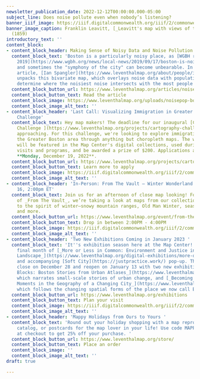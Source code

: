 ```yaml
---
newsletter_publication_date: 2022-12-12T00:00:00.000-05:00
subject_line: Does noise pollute even when nobody’s listening?
banner_iiif_image: https://iiif.digitalcommonwealth.org/iiif/2/commonwealth:9g54xk27x/1415,1833,5432,1773/2000,/0/default.jpg
banner_image_caption: Franklin Leavitt, [_Leavitt's map with views of the White Mountains_](https://collections.leventhalmap.org/search/commonwealth:9g54xk26n)
  (1859)
introductory_text: ''
content_block:
- content_block_header: Making Sense of Noisy Data and Noise Pollution
  content_block_text: 'Boston is a particularly noisy place, as [WGBH reported in
    2019](https://www.wgbh.org/news/local-news/2019/09/17/boston-is-noisy-how-is-that-affecting-our-health),
    and sometimes the "symphony of the city" can become unbearable. In his latest
    article, [Ian Spangler](https://www.leventhalmap.org/about/people/ian-spangler/)
    unpacks this bivariate map, which overlays noise data with population data, to
    determine where the noisiest noise intersects with the most people (and vice versa). '
  content_block_button_url: https://www.leventhalmap.org/articles/noise-pollution/
  content_block_button_text: Read the article
  content_block_image: https://www.leventhalmap.org/uploads/noisepop-boston-crop.png
  content_block_image_alt_text: ''
- content_block_header: 'Last Call: Visualizing Immigration in Greater Boston Cartography
    Challenge'
  content_block_text: Hey map makers! The deadline for our inaugural [Cartography
    Challenge ](https://www.leventhalmap.org/projects/cartography-challenge/)is quickly
    approaching. For this challenge, we're looking to explore immigration data of
    the Greater Boston area through anything but choropleth maps. The winning submission
    will be featured in the Map Center's digital collections, used during K-12 educational
    visits and programs, and be awarded a prize of $200. Applications are open through
    **Monday, December 19, 2022**.
  content_block_button_url: https://www.leventhalmap.org/projects/cartography-challenge/immigration-in-boston/
  content_block_button_text: Learn more to apply
  content_block_image: https://iiif.digitalcommonwealth.org/iiif/2/commonwealth:h989r708n/311,849,4264,3796/2000,/0/default.jpg
  content_block_image_alt_text: ''
- content_block_header: 'In-Person: From The Vault — Winter Wonderland Maps · Dec
    16, 2:00pm ET'
  content_block_text: Join us for an afternoon of close map looking! For this edition
    of _From The Vault_, we’re taking a look at maps from our collections that speak
    to the spirit of winter—snowy mountain ranges, Old Man Winter, seasonal sports,
    and more.
  content_block_button_url: https://www.leventhalmap.org/event/from-the-vault-collections-showing-winter-wonderland-maps/
  content_block_button_text: Drop in between 2:00PM - 4:00PM
  content_block_image: https://iiif.digitalcommonwealth.org/iiif/2/commonwealth:st74cx138/557,630,5485,4473/2000,/0/default.jpg
  content_block_image_alt_text: ''
- content_block_header: 'Two New Exhibitions Coming in January 2023 '
  content_block_text: 'It''s exhibition season here at the Map Center! We''re in the
    final month of [_More or Less in Common: Environment and Justice in the Human
    Landscape_](https://www.leventhalmap.org/digital-exhibitions/more-or-less-in-common/)
    and accompanying [Soft City](https://justpractice.work/) pop-up. The gallery will
    close on December 28 and reopen on January 13 with two new exhibitions: [_Building
    Blocks: Boston Stories from Urban Atlases_](https://www.leventhalmap.org/exhibitions/),
    which narrates small-scale stories of urban change, and [_Becoming Boston: Eight
    Moments in the Geography of a Changing City_](https://www.leventhalmap.org/exhibitions/),
    which follows the changing spatial forms of the place we now call Boston.'
  content_block_button_url: https://www.leventhalmap.org/exhibitions
  content_block_button_text: Plan your visit
  content_block_image: https://iiif.digitalcommonwealth.org/iiif/2/commonwealth:1257c490j/565,352,4516,4553/2000,/0/default.jpg
  content_block_image_alt_text: ''
- content_block_header: 'Mappy Holidays from Ours to Yours '
  content_block_text: 'Round out your holiday shopping with a map reproduction, exhibition
    catalog, or postcards for the map lover in your life! Use code MAPPY-HOLIDAYS
    at checkout to get 25% off your purchase. '
  content_block_button_url: https://www.leventhalmap.org/store/
  content_block_button_text: Place an order
  content_block_image: ''
  content_block_image_alt_text: ''
draft: true

---
```

